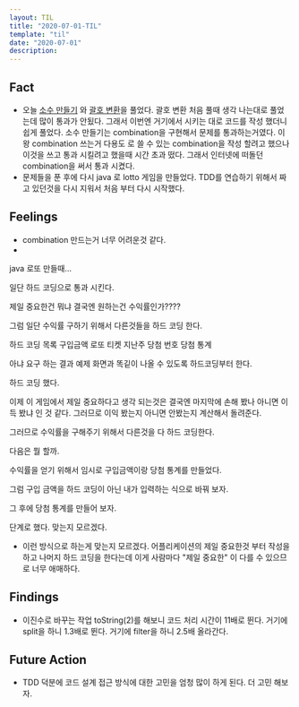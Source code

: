 ```yaml
---
layout: TIL
title: "2020-07-01-TIL"
template: "til"
date: "2020-07-01"
description: 
---
```


## Fact

- 오늘 [소수 만들기](https://programmers.co.kr/learn/courses/30/lessons/12977) 와 [괄호 변환](https://programmers.co.kr/learn/courses/30/lessons/60058?language=javascript)을 풀었다. 괄호 변환 처음 풀때 생각 나는대로 풀었는데 많이 통과가 안됬다. 그래서 이번엔 거기에서 시키는 대로 코드를 작성 했더니 쉽게 풀었다. 소수 만들기는 combination을 구현해서 문제를 통과하는거였다. 이왕 combination 쓰는거 다용도 로 쓸 수 있는 combination을 작성 할려고 했으나 이것을 쓰고 통과 시킬려고 했을때 시간 초과 떴다. 그래서 인터넷에 떠돌던 combination을 써서 통과 시켰다.
- 문제들을 푼 후에 다시 java 로 lotto 게임을 만들었다. TDD를 연습하기 위해서 짜고 있던것을 다시 지워서 처음 부터 다시 시작했다.

## Feelings

- combination 만드는거 너무 어려운것 같다.
- 
java 로또 만들때...

일단 하드 코딩으로 통과 시킨다. 

제일 중요한건 뭐냐 결국엔 원하는건 수익률인가????

그럼 일단 수익률 구하기 위해서 다른것들을 하드 코딩 한다.

하드 코딩 목록
구입금액
로또 티켓
지난주 당첨 번호
당첨 통계

아냐 요구 하는 결과 예제 화면과 똑깉이 나올 수 있도록 하드코딩부터 한다.

하드 코딩 했다.

이제 이 게임에서 제일 중요하다고 생각 되는것은 결국엔 마지막에 손해 봤나 아니면 이득 봤냐 인 것 같다.
그러므로 이익 봤는지 아니면 안봤는지 계산해서 돌려준다.

그러므로 수익률을 구해주기 위해서 다른것을 다 하드 코딩한다.

다음은 뭘 할까.

수익률을 얻기 위해서 임시로 구입금액이랑 당첨 통계를 만들었다.

그럼 구입 금액을 하드 코딩이 아닌 내가 입력하는 식으로 바꿔 보자.

그 후에 당첨 통계를 만들어 보자.

단계로 했다. 맞는지 모르겠다.

- 이런 방식으로 하는게 맞는지 모르겠다. 어플리케이션의 제일 중요한것 부터 작성을 하고 나머지 하드 코딩을 한다는데 이게 사람마다 "제일 중요한" 이 다를 수 있으므로 너무 애매하다.

## Findings

- 이진수로 바꾸는 작업 toString(2)를 해보니 코드 처리 시간이 11배로 뛴다. 거기에 split을 하니 1.3배로 뛴다. 거기에 filter을 하니 2.5배 올라간다.

## Future Action

- TDD 덕분에 코드 설계 접근 방식에 대한 고민을 엄청 많이 하게 된다. 더 고민 해보자.